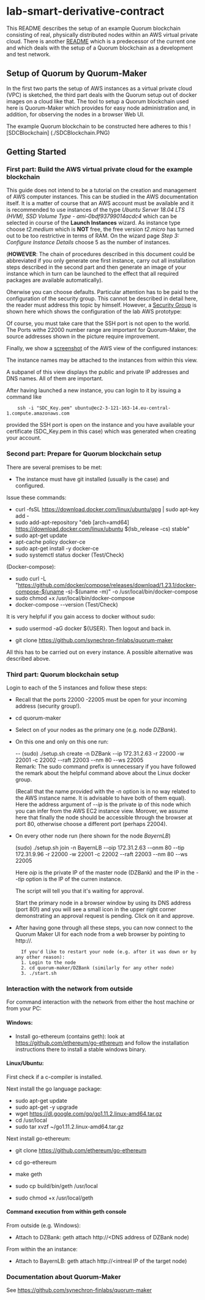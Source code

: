 # lab-smart-derivative-contract

This README describes the setup of an example Quorum blockchain consisting of real, physically distributed nodes within an AWS virtual private cloud. 
There is another  [README] which is a predecessor of the current one and which deals with the setup of a Quorum blockchain as a development and test network.


[README]: README_QuorumSetup.md 



## Setup of Quorum by Quorum-Maker

In the first two parts the setup of AWS instances as a virtual private cloud (VPC) is sketched, the third part deals with the Quorum setup out of docker images on a cloud like that.
The tool to setup a Quorum blockchain used here is Quorum-Maker which provides for easy node administration and, in addition, for observing the nodes in a browser Web UI. 

The example Quorum blockchain to be constructed here adheres to this ![SDCBlockchain] (./SDCBlockchain.PNG)


## Getting Started

### First part: Build the AWS virtual private cloud for the example blockchain

This guide does not intend to be a tutorial on the creation and management of AWS computer instances. This can be studied in the AWS documentation itself.
It is a matter of course that an AWS account must be available and it is recommended to use instances of the type _Ubuntu Server 18.04 LTS (HVM), SSD Volume Type - ami-0bdf93799014acdc4_
which can be selected in course of the __Launch Instances__ wizard.
As instance type choose _t2.medium_ which is __NOT__ free, the free version _t2.micro_ has turned out to be too restrictive in terms of RAM. On the wizard page _Step 3: Configure Instance Details_ choose 5 as the number of instances.

(__HOWEVER__: The chain of procedures described in this document could be abbreviated if you only generate one first instance, carry out all installation steps described
in the second part and then generate an image of your instance which in turn can be launched to the effect that all required packages are available automatically).

Oherwise you can choose defaults. Particular attention has to be paid to the configuration of the security group. This cannot be described in detail here, the reader must address this
topic by himself. However, a [Security Group] is shown here which shows the configuration of the lab AWS prototype:

[Security Group]:  ./SecurityGroup.PNG
  
Of course, you must take care that the SSH port is not open to the world. The Ports withe 22000 number range are important for Quorum-Maker, the source addresses shown in the picture
require improvement.

Finally, we show a [screenshot] of the AWS view of the configured instances:

[screenshot]:  ./AWS_InstanceView.PNG
   
 The instance names may be attached to the instances from within this view.
 
 A subpanel of this view displays the public and private IP addresses and DNS names. All of them are important. 
 
 After having launched a new instance, you can login to it by issuing a command like
 
 		ssh -i "SDC_Key.pem" ubuntu@ec2-3-121-163-14.eu-central-1.compute.amazonaws.com
 		
provided the SSH port is open on the instance and you have available your certificate (SDC_Key.pem in this case) which was generated when creating your account. 		


### Second part: Prepare for Quorum blockchain setup

There are several premises to be met:

- The instance must have git installed (usually is the case) and configured.

Issue these commands:

- curl -fsSL https://download.docker.com/linux/ubuntu/gpg | sudo apt-key add -
- sudo add-apt-repository "deb [arch=amd64] https://download.docker.com/linux/ubuntu $(lsb_release -cs) stable"
- sudo apt-get update
- apt-cache policy docker-ce
- sudo apt-get install -y docker-ce
- sudo systemctl status docker (Test/Check)

(Docker-compose):
- sudo curl -L "https://github.com/docker/compose/releases/download/1.23.1/docker-compose-$(uname -s)-$(uname -m)" -o /usr/local/bin/docker-compose
- sudo chmod +x /usr/local/bin/docker-compose
- docker-compose --version  (Test/Check)

It is very helpful if you gain access to docker without sudo:

- sudo usermod -aG docker ${USER}. Then logout and back in. 

- git clone https://github.com/synechron-finlabs/quorum-maker

All this has to be carried out on every instance. A possible alternative was described above.


### Third part: Quorum blockchain setup

Login to each of the 5 instances and follow these steps:

- Recall that the ports 22000 -22005 must be open for your incoming address (security group!).

- cd quorum-maker

- Select on of your nodes as the primary one (e.g. node _DZBank_).

- On this one and only on this one run:  

   -- (sudo) ./setup.sh create -n DZBank --ip 172.31.2.63 -r 22000 -w 22001 -c 22002 --raft 22003 --nm 80 --ws 22005  
   	  Remark: The sudo command prefix is unnecessary  if you have followed the remark about the helpful command above about the Linux docker group.
   
  
   (Recall that the name provided with the _-n_ option is in no way related to the AWS instance name. It is advisable to have both of  them equal).
	Here the address argument of _--ip_ is the private ip of this node which you can infer from the AWS EC2 instance view. Morover, we assume here that finally the node should be accessible through the browser at port 80,
	otherwise choose a different port (perhaps 22004).

- On every other node run (here shown for the node  _BayernLB_)

  (sudo) ./setup.sh join -n BayernLB --oip 172.31.2.63 --onm 80 --tip 172.31.9.96 -r 22000 -w 22001 -c 22002 --raft 22003 --nm 80 --ws 22005
		
  Here _oip_ is the private IP of the master node (DZBank) and the IP in the _--tip_ option is the IP of the curren instance.

  The script will tell you that it's waiting for approval.
  
  Start the primary node in a browser window by using its DNS address (port 80!) and you will see a small icon in the upper right corner demonstrating an approval request is pending.
  Click on it and approve.
  

- After having gone through all these steps, you can now connect to the Quorum Maker UI for each node from a web browser by pointing to http://<DNS address corresponding to your node>.

		If you'd like to restart your node (e.g. after it was down or by any other reason):
		1. Login to the node
		2. cd quorum-maker/DZBank (similarly for any other node)
		3. ./start.sh  




### Interaction with the network from outside


For command interaction with the network from either the host machine or from your PC:

#### Windows:  

- Install go-ethereum (contains geth):  look at https://github.com/ethereum/go-ethereum and follow the installation instructions there to install a stable windows binary.

#### Linux/Ubuntu:  

First check if a c-compiler is installed.

Next install the go language package:

- sudo apt-get update
- sudo apt-get -y upgrade
- wget https://dl.google.com/go/go1.11.2.linux-amd64.tar.gz
- cd /usr/local
- sudo tar xvzf ~/go1.11.2.linux-amd64.tar.gz

Next install go-ethereum:

- git clone https://github.com/ethereum/go-ethereum

- cd go-ethereum

- make geth 

- sudo cp build/bin/geth /usr/local

- sudo chmod +x /usr/local/geth


#### Command execution from within geth console

From outside (e.g. Windows):

- Attach to DZBank:  geth attach http://<DNS address of DZBank node)

From within the an instance:

- Attach to BayernLB: geth attach http://<intreal IP of the target node)



### Documentation about Quorum-Maker

See https://github.com/synechron-finlabs/quorum-maker